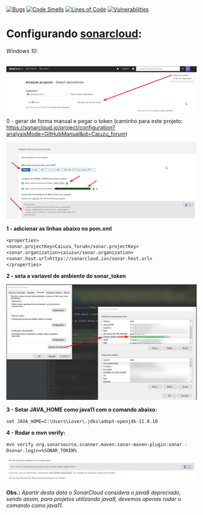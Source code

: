 
[![Bugs](https://sonarcloud.io/api/project_badges/measure?project=Caiuzu_forum&metric=bugs)](https://sonarcloud.io/dashboard?id=Caiuzu_forum)
[![Code Smells](https://sonarcloud.io/api/project_badges/measure?project=Caiuzu_forum&metric=code_smells)](https://sonarcloud.io/dashboard?id=Caiuzu_forum)
[![Lines of Code](https://sonarcloud.io/api/project_badges/measure?project=Caiuzu_forum&metric=ncloc)](https://sonarcloud.io/dashboard?id=Caiuzu_forum)
[![Vulnerabilities](https://sonarcloud.io/api/project_badges/measure?project=Caiuzu_forum&metric=vulnerabilities)](https://sonarcloud.io/dashboard?id=Caiuzu_forum)

# Configurando [sonarcloud](https://sonarcloud.io):
###### Windows 10:

![img_1.png](img/img_1.png)

0 - gerar de forma manual e pegar o token (caminho para este projeto: https://sonarcloud.io/project/configuration?analysisMode=GitHubManual&id=Caiuzu_forum)

![img_2.png](img/img_2.png)

**1 - adicionar as linhas abaixo no pom.xml**

```properties
<properties>
<sonar.projectKey>Caiuzu_forum</sonar.projectKey>
<sonar.organization>caiuzu</sonar.organization>
<sonar.host.url>https://sonarcloud.io</sonar.host.url>
</properties>
```

**2 - seta a variavel de ambiente do sonar_token**

![img.png](img/img.png)

**3 - Setar JAVA_HOME como java11 com o comando abaixo:**

```
set JAVA_HOME=C:\Users\Lover\.jdks\adopt-openjdk-11.0.10
```

**4 - Rodar o mvn verify:** 

```
mvn verify org.sonarsource.scanner.maven:sonar-maven-plugin:sonar -Dsonar.login=%SONAR_TOKEN%
```

![img_3.png](img/img_3.png)

**Obs.:** _Apartir desta data o SonarCloud considera o java8 depreciado, sendo assim, para projetos utilizando java8, devemos apenas rodar o comando como java11._